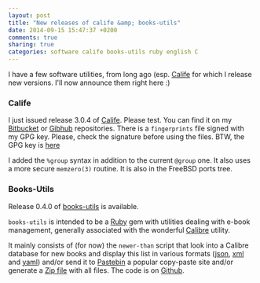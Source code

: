 ```yaml
---
layout: post
title: "New releases of calife &amp; books-utils"
date: 2014-09-15 15:47:37 +0200
comments: true
sharing: true
categories: software calife books-utils ruby english C
---
```


I have a few software utilities, from long ago (esp. [Calife](https://www.keltia.net/programs/calife/) for which I release new versions.  I'll now announce them right here :) 

### Calife

I just issued release 3.0.4 of [Calife](https://www.keltia.net/programs/calife/). Please test.  You can find it on my [Bitbucket](https://bitbucket.org/keltia/calife/downloads) or [Gibhub](https://github.com/keltia/calife/releases) repositories.  There is a `fingerprints` file signed with my GPG key.  Please, check the signature before using the files. BTW, the GPG key is [here](https://www.keltia.net/keys/8BE879B028731E1C.asc)

I added the `%group` syntax in addition to the current `@group` one. It also uses a more secure `memzero(3)` routine.  It is also in the FreeBSD ports tree.

### Books-Utils

Release 0.4.0 of [books-utils](https://github.com/keltia/books-utils) is available.

`books-utils` is intended to be a [Ruby](https://www.keltia.net/programs/ruby/) gem with utilities dealing with e-book management, generally associated with the wonderful [Calibre](https://www.keltia.net/programs/calibre/) utility. 

It mainly consists of (for now) the `newer-than` script that look into a Calibre database for new books and display this list in various formats ([json](https://en.wikipedia.org/wiki/JSON), [xml](https://en.wikipedia.org/wiki/XML) and [yaml](https://en.wikipedia.org/wiki/YAML)) and/or send it to [Pastebin](http://pastebin.com/) a popular copy-paste site and/or generate a [Zip file](https://en.wikipedia.org/wiki/Zip_%28file_format%29) with all files.  The code is on [Github](https://github.com/keltia).
